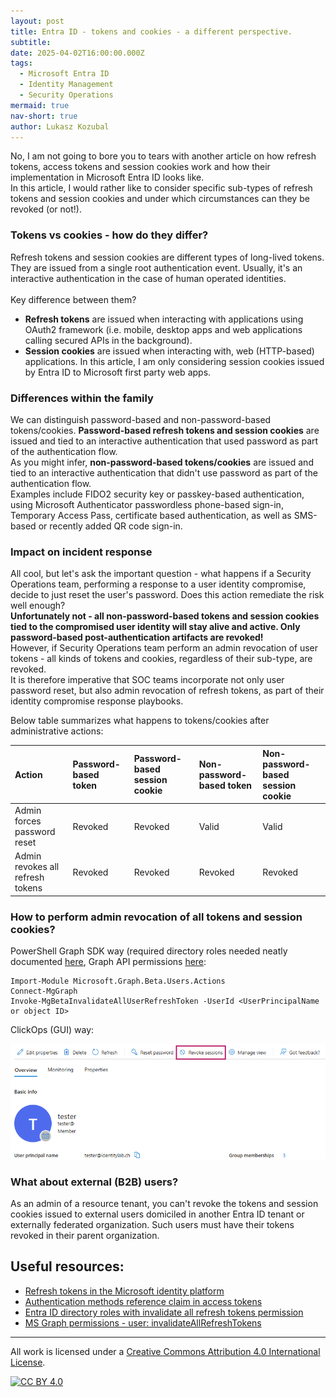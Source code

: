 ```yaml
---
layout: post
title: Entra ID - tokens and cookies - a different perspective.
subtitle:
date: 2025-04-02T16:00:00.000Z
tags:
  - Microsoft Entra ID
  - Identity Management
  - Security Operations
mermaid: true
nav-short: true
author: Lukasz Kozubal
---
```


No, I am not going to bore you to tears with another article on how refresh tokens, access tokens and session cookies work and how their implementation in Microsoft Entra ID looks like.<br>
In this article, I would rather like to consider specific sub-types of refresh tokens and session cookies and under which circumstances can they be revoked (or not!).

### Tokens vs cookies - how do they differ?
Refresh tokens and session cookies are different types of long-lived tokens.<br> 
They are issued from a single root authentication event. Usually, it's an interactive authentication in the case of human operated identities.<br><br>
Key difference between them?
- **Refresh tokens** are issued when interacting with applications using OAuth2 framework (i.e. mobile, desktop apps and web applications calling secured APIs in the background).<br>
- **Session cookies** are issued when interacting with, web (HTTP-based) applications. In this article, I am only considering session cookies issued by Entra ID to Microsoft first party web apps.<br>

### Differences within the family
We can distinguish password-based and non-password-based tokens/cookies. 
**Password-based refresh tokens and session cookies** are issued and tied to an interactive authentication that used password as part of the authentication flow.<br>
As you might infer, **non-password-based tokens/cookies** are issued and tied to an interactive authentication that didn't use password as part of the authentication flow.<br>
Examples include FIDO2 security key or passkey-based authentication, using Microsoft Authenticator passwordless phone-based sign-in, Temporary Access Pass, certificate based authentication, as well as SMS-based or recently added QR code sign-in.<br>

### Impact on incident response
All cool, but let's ask the important question - what happens if a Security Operations team, performing a response to a user identity compromise, decide to just reset the user's password. Does this action remediate the risk well enough?<br>
**Unfortunately not - all non-password-based tokens and session cookies tied to the compromised user identity will stay alive and active. Only password-based post-authentication artifacts are revoked!**<br>
However, if Security Operations team perform an admin revocation of user tokens - all kinds of tokens and cookies, regardless of their sub-type, are revoked.<br>
It is therefore imperative that SOC teams incorporate not only user password reset, but also admin revocation of refresh tokens, as part of their identity compromise response playbooks.<br>

Below table summarizes what happens to tokens/cookies after administrative actions:

| Action | Password-based token | Password-based session cookie | Non-password-based token | Non-password-based session cookie |
|:---|:---|:---|:---|:---|
| Admin forces password reset | Revoked  | Revoked  | Valid | Valid |
| Admin revokes all refresh tokens | Revoked  | Revoked  | Revoked  | Revoked  |

### How to perform admin revocation of all tokens and session cookies?

PowerShell Graph SDK way (required directory roles needed neatly documented [here](https://www.azadvertizer.net/azentraidroleactions/microsoft.directory_users_invalidateallrefreshtokens.html), Graph API permissions [here](https://learn.microsoft.com/en-us/graph/api/user-invalidateallrefreshtokens?view=graph-rest-beta&tabs=http#permissions]):

```
Import-Module Microsoft.Graph.Beta.Users.Actions
Connect-MgGraph
Invoke-MgBetaInvalidateAllUserRefreshToken -UserId <UserPrincipalName or object ID>
```

ClickOps (GUI) way:<br>

![RevokeSessions](https://github.com/lucas-ko/lucas-ko.github.io/blob/master/assets/img/RevokeSessions.png)


### What about external (B2B) users? 
As an admin of a resource tenant, you can't revoke the tokens and session cookies issued to external users domiciled in another Entra ID tenant or externally federated organization. Such users must have their tokens revoked in their parent organization.

## Useful resources:

- [Refresh tokens in the Microsoft identity platform](https://learn.microsoft.com/en-us/entra/identity-platform/refresh-tokens)
- [Authentication methods reference claim in access tokens](https://learn.microsoft.com/en-us/entra/identity-platform/access-token-claims-reference#amr-claim)
- [Entra ID directory roles with invalidate all refresh tokens permission](https://www.azadvertizer.net/azentraidroleactions/microsoft.directory_users_invalidateallrefreshtokens.html)
- [MS Graph permissions - user: invalidateAllRefreshTokens](https://learn.microsoft.com/en-us/graph/api/user-invalidateallrefreshtokens?view=graph-rest-beta&tabs=http#permissions)

-------------------------------------------------------------------------------------------
All work is licensed under a [Creative Commons Attribution 4.0 International License][cc-by].

[![CC BY 4.0][cc-by-image]][cc-by]

[cc-by]: http://creativecommons.org/licenses/by/4.0/
[cc-by-image]: https://i.creativecommons.org/l/by/4.0/88x31.png
[cc-by-shield]: https://img.shields.io/badge/License-CC%20BY%204.0-lightgrey.svg
